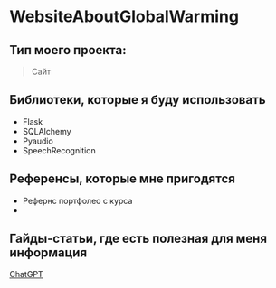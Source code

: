 # WebsiteAboutGlobalWarming
## Тип моего проекта:
> Сайт

## Библиотеки, которые я буду использовать
- Flask
- SQLAlchemy
- Pyaudio
- SpeechRecognition

## Референсы, которые мне пригодятся
- Рефернс портфолео с курса
- 
## Гайды-статьи, где есть полезная для меня информация
[ChatGPT](https://openai.com/blog/chatgpt)
